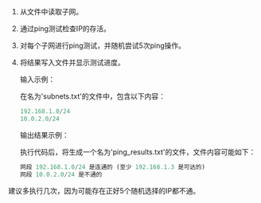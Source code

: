 1. 从文件中读取子网。

2. 通过ping测试检查IP的存活。

3. 对每个子网进行ping测试，并随机尝试5次ping操作。

4. 将结果写入文件并显示测试进度。

   输入示例：

   在名为'subnets.txt'的文件中，包含以下内容：

   ```python
   192.168.1.0/24  
   10.0.2.0/24
   ```

   输出结果示例：

   执行代码后，将生成一个名为'ping_results.txt'的文件，文件内容可能如下：

   ```python
   网段 192.168.1.0/24 是连通的 (至少 192.168.1.3 是可达的)  
   网段 10.0.2.0/24 是不通的
   ```

建议多执行几次，因为可能存在正好5个随机选择的IP都不通。